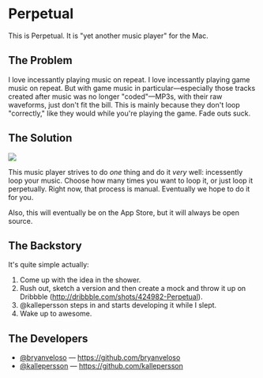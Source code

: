 # Perpetual

This is Perpetual. It is "yet another music player" for the Mac.

## The Problem

I love incessantly playing music on repeat. I love incessantly playing game
music on repeat. But with game music in particular—especially those tracks
created after music was no longer "coded"—MP3s, with their raw waveforms,
just don't fit the bill. This is mainly because they don't loop "correctly,"
like they would while you're playing the game. Fade outs suck.

## The Solution

![](http://dribbble.s3.amazonaws.com/users/334/screenshots/424982/attachments/25147/perpetual-full.png)

This music player strives to do _one_ thing and do it _very_ well: incessently
loop your music. Choose how many times you want to loop it, or just loop it
perpetually. Right now, that process is manual. Eventually we hope to do it
for you.

Also, this will eventually be on the App Store, but it will always be open
source.

## The Backstory

It's quite simple actually:

1. Come up with the idea in the shower.
2. Rush out, sketch a version and then create a mock and throw it up on
   Dribbble (http://dribbble.com/shots/424982-Perpetual).
3. @kallepersson steps in and starts developing it while I slept.
4. Wake up to awesome.

## The Developers

* [@bryanveloso](https://twitter.com/bryanveloso) — https://github.com/bryanveloso
* [@kallepersson](https://twitter.com/kallepersson) — https://github.com/kallepersson
